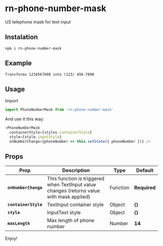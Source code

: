 # rn-phone-number-mask
US telephone mask for text input

## Instalation

    npm i rn-phone-number-mask

## Example

    Transforms 1234567890 into (123) 456-7890

## Usage

Import
```javascript
import PhoneNumberMask from 'rn-phone-number-mask'
```

And use it this way:

```javascript
<PhoneNumberMask
  containerStyle={styles.containerStyle}
  style={style.inputStyle}
  onNumberChange={phoneNumber => this.setState({ phoneNumber })} />
```

## Props


Prop | Description | Type | Default
------ | ------ | ------ | ------
**`onNumberChange`** | This function is triggered when TextInput value changes (returns value with mask applied) | Function | **Required**
**`containerStyle`** | TextInput container style | Object | **{}**
**`style`** | InputText style | Object | **{}**
**`maxLength`** | Max length of phone number | Number | **14**

Enjoy!